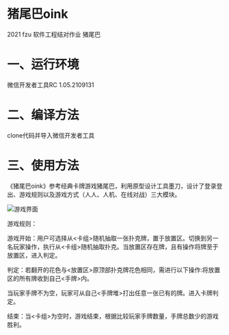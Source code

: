 
# **猪尾巴oink**

2021 fzu 软件工程结对作业 猪尾巴

# 一、运行环境

微信开发者工具RC 1.05.2109131

# 二、编译方法

clone代码并导入微信开发者工具

# 三、使用方法

《猪尾巴oink》参考经典卡牌游戏猪尾巴，利用原型设计工具墨刀，设计了登录登出、游戏规则以及游戏方式（人人、人机、在线对战）三大模块。

![游戏界面](https://img2020.cnblogs.com/blog/1925084/202110/1925084-20211024154830598-493851405.png)

游戏规则：

游戏开始：用户可选择从<卡组>随机抽取一张扑克牌，置于放置区。切换到另一名玩家操作，执行从<卡组>随机抽取扑克。当放置区存在牌，且有操作将牌至于放置区，进入判定。

判定：若翻开的花色与<放置区>原顶部扑克牌花色相同，需进行以下操作:将放置区的所有牌收到自己<手牌>内。

当玩家手牌不为空，玩家可从自己<手牌堆>打出任意一张已有的牌。进入卡牌判定。

结束：当<卡组>为空时，游戏结束，根据比较玩家手牌数量，手牌总数少的游戏胜利。